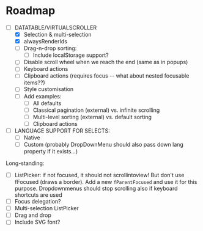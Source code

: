 # Roadmap

- [ ] DATATABLE/VIRTUALSCROLLER
  - [x] Selection & multi-selection
  - [x] alwaysRenderIds
  - [ ] Drag-n-drop sorting:
      - [ ] Include localStorage support?
  - [ ] Disable scroll wheel when we reach the end (same as in popups)
  - [ ] Keyboard actions
  - [ ] Clipboard actions (requires focus -- what about nested focusable items??)
  - [ ] Style customisation
  - [ ] Add examples:
      - [ ] All defaults
      - [ ] Classical pagination (external) vs. infinite scrolling
      - [ ] Multi-level sorting (external) vs. default sorting
      - [ ] Clipboard actions

- [ ] LANGUAGE SUPPORT FOR SELECTS:
  - [ ] Native
  - [ ] Custom (probably DropDownMenu should also pass down lang property if it exists...)

Long-standing:
- [ ] ListPicker: if not focused, it should not scrollintoview! But don't use fFocused (draws a border). Add a new `fParentFocused` and use it for this purpose. Dropdownmenus should stop scrolling also if keyboard shortcuts are used
- [ ] Focus delegation?
- [ ] Multi-selection ListPicker
- [ ] Drag and drop
- [ ] Include SVG font?
